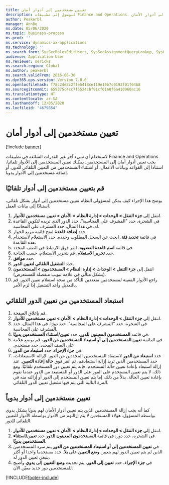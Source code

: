 ```yaml
---
title: تعيين مستخدمين إلى أدوار أمان
description: للوصول إلى تطبيقات Finance and Operations، يجب تعيين المستخدمين إلى أدوار الأمان.
author: Peakerbl
manager: AnnBe
ms.date: 05/06/2020
ms.topic: business-process
ms.prod: ''
ms.service: dynamics-ax-applications
ms.technology: ''
ms.search.form: SysSecRolesEditUsers, SysSecAssignmentQueryLookup, SysQueryForm, SysSecRoleExcludeUsers
audience: Application User
ms.reviewer: sericks
ms.search.region: Global
ms.author: peakerbl
ms.search.validFrom: 2016-06-30
ms.dyn365.ops.version: Version 7.0.0
ms.openlocfilehash: f78c24e8c2ffe5418ce119e19b7c0193f01f64b8
ms.sourcegitcommit: 659375c4cc7f5524cbf91cf6160f6a410960ac16
ms.translationtype: HT
ms.contentlocale: ar-SA
ms.lasthandoff: 12/05/2020
ms.locfileid: "4679854"
---
```

# <a name="assign-users-to-security-roles"></a>تعيين مستخدمين إلى أدوار أمان

[!include [banner](../../includes/banner.md)]

لاستخدام أي شيء آخر غير القدرات الشائعة في تطبيقات Finance and Operations يجب تعيين أدوار أمان إلى المستخدمين. يمكنك تعيين المستخدمين إلى الأدوار تلقائيا، استنادا إلى القواعد وبيانات الاعمال، أو استثناء المستخدمين من التعيين التلقائي للدور، أو إضافه مستخدمين إلى الأدوار يدويا.

## <a name="automatically-assign-users-to-roles"></a>قم بتعيين مستخدمين إلى أدوار تلقائيًا
يوضح هذا الإجراء كيف يمكن لمسؤولي النظام تعيين مستخدمين إلى أدوار بشكل تلقائي، استنادًا إلى بيانات العمل. 
1. انتقل إلى **جزء التنقل > الوحدات > إدارة النظام > الأمان > تعيين مستخدمين للأدوار**.
2. في الشجرة، حدد "المشرف على المحاسبة". حدد الدور الذي تريده لتكوين القاعدة له. في هذا المثال، حدد المشرف على المحاسبة. 
3. حدد **إضافة قاعدة** لفتح قائمة مربع الحوار.
4. في قائمة **تحديد فئة**، ابحث عن السجل المطلوب وحدده. حدد الاستعلام لاستخدام هذه القاعدة.  
5. في قائمة **اسم قاعدة العضوية**، انقر فوق الارتباط في الصف المحدد.
6. حدد **تحرير الاستعلام**. قم بتحرير الاستعلام، حسب الحاجة.  
7. حدد **موافق**.
8. حدد **التشغيل التلقائي لتعيين الدور**.
9. انتقل إلى **جزء التنقل > الوحدات > إدارة النظام > المستخدمون > المستخدمون** (بشكل مثالي في علامة تبويب منفصلة للمستعرض).
10. راجع الأدوار المعينة لمستخدمين متعددين للتأكد من صحة استعلام تعيين الدور. قم بالتعديل وأعد التشغيل إذا لزم الأمر.

## <a name="exclude-users-from-automatic-role-assignment"></a>استبعاد المستخدمين من تعيين الدور التلقائي
1. قم بإغلاق الصفحة.
2. انتقل إلى **جزء التنقل > الوحدات > إدارة النظام > الأمان > تعيين مستخدمين للأدوار**.
3. في الشجرة، حدد "المشرف على المحاسبة". حدد دورًا. في هذا المثال، حدد المشرف على المحاسبة.  
4. في قائمة **المستخدمون المعينون للدور**، حدد **تعيين/استثناء المستخدمين يدويًا**.
5. في القائمة **‏‫تعيين المستخدمين إلى أو استبعاد المستخدمين من الدور**، قم بوضع علامة على الصف المحدد. حدد مستخدم.  
6. في  **جزء الإجراء**، حدد **استبعاد من الدور**.
7. حدد **استبعاد من الدور** لاستبعاد المستخدمين المحددين من الدور. لإزالة الاستبعادات، حدد المستخدمين الذين تريد إزالة استبعادهم، ثم انقر فوق **حالة إعادة التعيين**. عند إزالة استبعاد بإعادة تعيين حالة المستخدم، فإنه يتم تعيين دور المستخدم تلقائيًا. ومع ذلك، لا يتم تعيين المستخدم على الفور على الدور أو المستبعد من الدور عندما تقوم بإعادة تعيين الحالة. بدلاً من ذلك، إما يتم تعيين المستخدم إلى الدور أو إزالته منه في المرة التالية التي يتم فيها تشغيل تعيين الدور التلقائي.  

## <a name="manually-assign-users-to-roles"></a>تعيين مستخدمين إلى أدوار يدوياً
كما أنه يجب إزالة المستخدمين الذين يتم تعيين أدوار الأمان لهم يدويًا بشكل يدوي بواسطة المسؤول. هؤلاء المستخدين لا يتم إزالتهم من الأدوار بواسطة الأدوار للتعيين التلقائي للدور.

1. انتقل إلى **جزء التنقل > الوحدات > إدارة النظام > الأمان > تعيين مستخدمين للأدوار**.
2. في الشجرة، حدد دور، في قائمة **المستخدمون المعينون للدور** حدد **تعيين/استثناء المستخدمين يدويًا**.
4. في **تعيين المستخدمين إلى أو استبعاد المستخدمين من الدور** يتم سرد المستخدمين الذين لم يتم تعيين الدور لهم بتعيين **وضع التعيين** على **بلا**. حدد مستخدما واحدا أو أكثر ينبغي تعيين الدور له.
5. في **جزء الإجراء**، حدد **تعيين إلى الدور**. يتم تحديث **وضع التعيين** إلى **يدوي** وأصبح للمستخدمين دور جديد معيّن الآن.


[!INCLUDE[footer-include](../../../../includes/footer-banner.md)]